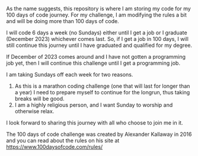 As the name suggests, this repository is where I am storing my code for my 100 days of code journey. 
For my challenge, I am modifying the rules a bit and will be doing more than 100 days of code. 

I will code 6 days a week (no Sundays) either until I get a job or I graduate (December 2023) whichever comes last. 
So, if I get a job in 100 days, I will still continue this journey until I have graduated and qualified for my degree. 

If December of 2023 comes around and I have not gotten a programming job yet, then I will continue this challenge until I get a programming job. 

I am taking Sundays off each week for two reasons. 
1. As this is a marathon coding challenge (one that will last for longer than a year) I need to prepare myself to continue for the longrun, thus taking breaks will be good. 
2. I am a highly religious person, and I want Sunday to worship and otherwise relax. 

I look forward to sharing this journey with all who choose to join me in it. 

The 100 days of code challenge was created by Alexander Kallaway in 2016 and you can read about the rules on his site at https://www.100daysofcode.com/rules/
